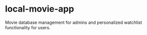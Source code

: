 # local-movie-app
Movie database management for admins and personalized watchlist functionality for users.
